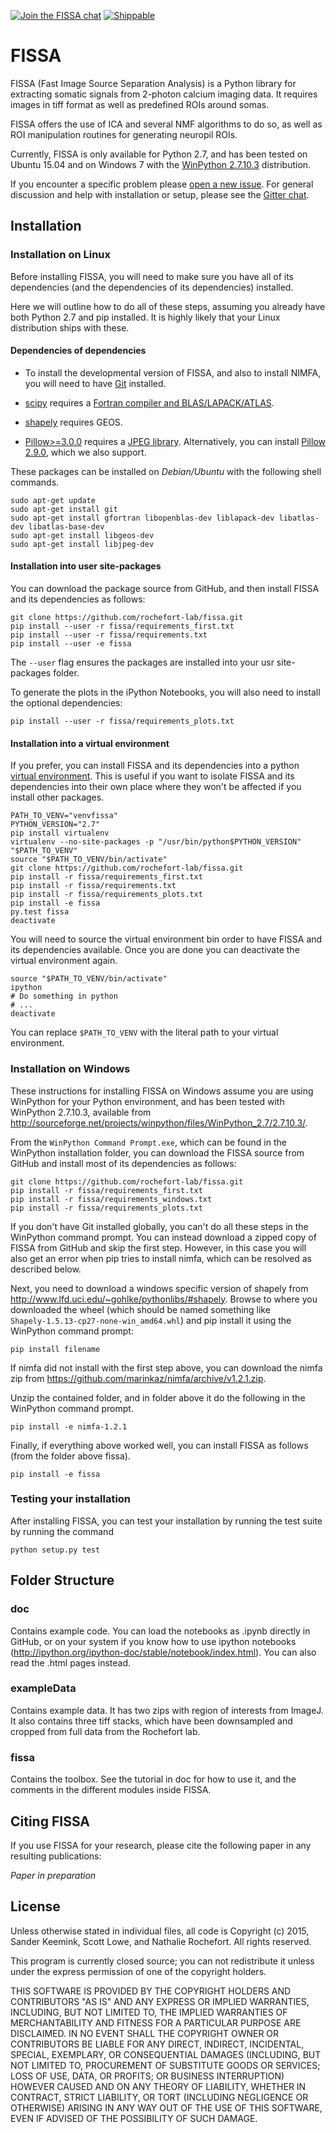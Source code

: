 [![Join the FISSA chat](https://badges.gitter.im/Join%20Chat.svg)](https://gitter.im/rochefort-lab/fissa)
[![Shippable](https://img.shields.io/shippable/56391d7a1895ca4474227917.svg)](https://app.shippable.com/projects/56391d7a1895ca4474227917)

FISSA
=====

FISSA (Fast Image Source Separation Analysis) is a Python library for extracting
somatic signals from 2-photon calcium imaging data.
It requires images in tiff format as well as predefined ROIs around somas. 

FISSA offers the use of ICA and several NMF algorithms to do so, as well as 
ROI manipulation routines for generating neuropil ROIs. 

Currently, FISSA is only available for Python 2.7, and has been tested on
Ubuntu 15.04 and on Windows 7 with the
[WinPython 2.7.10.3](http://sourceforge.net/projects/winpython/files/WinPython_2.7/2.7.10.3/)
distribution.

If you encounter a specific problem please
[open a new issue](https://github.com/rochefort-lab/fissa/issues/new).
For general discussion and help with installation or setup, please see the
[Gitter chat](https://gitter.im/rochefort-lab/fissa).


Installation
------------

### Installation on Linux

Before installing FISSA, you will need to make sure you have all of its dependencies
(and the dependencies of its dependencies) installed.

Here we will outline how to do all of these steps, assuming you already have both
Python 2.7 and pip installed. It is highly likely that your Linux distribution ships with these.

#### Dependencies of dependencies

* To install the developmental version of FISSA, and also to install NIMFA, you
  will need to have [Git](https://git-scm.com/download/linux) installed.

* [scipy](https://pypi.python.org/pypi/scipy/) requires a
  [Fortran compiler and BLAS/LAPACK/ATLAS](http://www.scipy.org/scipylib/building/linux.html#installation-from-source).

* [shapely](https://pypi.python.org/pypi/Shapely) requires GEOS.

* [Pillow>=3.0.0](https://pypi.python.org/pypi/Pillow/3.0.0) requires a
  [JPEG library](http://pillow.readthedocs.org/en/3.0.x/installation.html#external-libraries).
  Alternatively, you can install
  [Pillow 2.9.0](https://pypi.python.org/pypi/Pillow/2.9.0),
  which we also support.

These packages can be installed on *Debian/Ubuntu* with the following shell
commands.

    sudo apt-get update
    sudo apt-get install git
    sudo apt-get install gfortran libopenblas-dev liblapack-dev libatlas-dev libatlas-base-dev
    sudo apt-get install libgeos-dev
    sudo apt-get install libjpeg-dev


#### Installation into user site-packages

You can download the package source from GitHub, and then install FISSA and its 
dependencies as follows:

    git clone https://github.com/rochefort-lab/fissa.git
    pip install --user -r fissa/requirements_first.txt
    pip install --user -r fissa/requirements.txt
    pip install --user -e fissa

The `--user` flag ensures the packages are installed into your usr site-packages
folder.

To generate the plots in the iPython Notebooks, you will also need to install
the optional dependencies:

    pip install --user -r fissa/requirements_plots.txt


#### Installation into a virtual environment

If you prefer, you can install FISSA and its dependencies into a python
[virtual environment](http://docs.python-guide.org/en/latest/dev/virtualenvs/).
This is useful if you want to isolate FISSA and its dependencies into their own
place where they won't be affected if you install other packages.

    PATH_TO_VENV="venvfissa"
    PYTHON_VERSION="2.7"
    pip install virtualenv
    virtualenv --no-site-packages -p "/usr/bin/python$PYTHON_VERSION" "$PATH_TO_VENV"
    source "$PATH_TO_VENV/bin/activate"
    git clone https://github.com/rochefort-lab/fissa.git
    pip install -r fissa/requirements_first.txt
    pip install -r fissa/requirements.txt
    pip install -r fissa/requirements_plots.txt
    pip install -e fissa
    py.test fissa
    deactivate

You will need to source the virtual environment bin order to have FISSA and
its dependencies available. Once you are done you can deactivate the virtual
environment again.

    source "$PATH_TO_VENV/bin/activate"
    ipython
    # Do something in python
    # ...
    deactivate

You can replace `$PATH_TO_VENV` with the literal path to your virtual
environment.


### Installation on Windows

These instructions for installing FISSA on Windows assume you are using
WinPython for your Python environment, and has been tested with
WinPython 2.7.10.3, available from
<http://sourceforge.net/projects/winpython/files/WinPython_2.7/2.7.10.3/>.

From the `WinPython Command Prompt.exe`, which can be found in the WinPython
installation folder, you can download the FISSA source from GitHub and install
most of its dependencies as follows:

    git clone https://github.com/rochefort-lab/fissa.git
    pip install -r fissa/requirements_first.txt
    pip install -r fissa/requirements_windows.txt
    pip install -r fissa/requirements_plots.txt

If you don't have Git installed globally, you can't do all these steps in the
WinPython command prompt.
You can instead download a zipped copy of FISSA from GitHub and skip the first
step.
However, in this case you will also get an error when pip tries to install
nimfa, which can be resolved as described below.

Next, you need to download a windows specific version of shapely from
<http://www.lfd.uci.edu/~gohlke/pythonlibs/#shapely>.
Browse to where you downloaded the wheel (which should be named something like
`Shapely‑1.5.13‑cp27‑none‑win_amd64.whl`) and pip install it using the WinPython
command prompt:

    pip install filename

If nimfa did not install with the first step above, you can download 
the nimfa zip from <https://github.com/marinkaz/nimfa/archive/v1.2.1.zip>.

Unzip the contained folder, and in folder above it do the following in 
the WinPython command prompt.

    pip install -e nimfa-1.2.1

Finally, if everything above worked well, you can install FISSA as 
follows (from the folder above fissa).

    pip install -e fissa


### Testing your installation

After installing FISSA, you can test your installation by running the test
suite by running the command

    python setup.py test



Folder Structure
----------------

### doc
Contains example code. You can load the notebooks as .ipynb directly in GitHub, 
or on your system if you know how to use ipython notebooks 
(http://ipython.org/ipython-doc/stable/notebook/index.html). 
You can also read the .html pages instead. 

### exampleData
Contains example data. It has two zips with region of interests from ImageJ. 
It also contains three tiff stacks, which have been downsampled and cropped 
from full data from the Rochefort lab. 

### fissa
Contains the toolbox. See the tutorial in doc for how to use it, and the
comments in the different modules inside FISSA.


Citing FISSA
------------

If you use FISSA for your research, please cite the following paper 
in any resulting publications:

_Paper in preparation_


License
-------

Unless otherwise stated in individual files, all code is
Copyright (c) 2015, Sander Keemink, Scott Lowe, and Nathalie Rochefort.
All rights reserved.

This program is currently closed source; you can not redistribute it unless
under the express permission of one of the copyright holders.

THIS SOFTWARE IS PROVIDED BY THE COPYRIGHT HOLDERS AND CONTRIBUTORS "AS IS"
AND ANY EXPRESS OR IMPLIED WARRANTIES, INCLUDING, BUT NOT LIMITED TO, THE
IMPLIED WARRANTIES OF MERCHANTABILITY AND FITNESS FOR A PARTICULAR PURPOSE
ARE DISCLAIMED. IN NO EVENT SHALL THE COPYRIGHT OWNER OR CONTRIBUTORS BE
LIABLE FOR ANY DIRECT, INDIRECT, INCIDENTAL, SPECIAL, EXEMPLARY, OR
CONSEQUENTIAL DAMAGES (INCLUDING, BUT NOT LIMITED TO, PROCUREMENT OF
SUBSTITUTE GOODS OR SERVICES; LOSS OF USE, DATA, OR PROFITS; OR BUSINESS
INTERRUPTION) HOWEVER CAUSED AND ON ANY THEORY OF LIABILITY, WHETHER IN
CONTRACT, STRICT LIABILITY, OR TORT (INCLUDING NEGLIGENCE OR OTHERWISE)
ARISING IN ANY WAY OUT OF THE USE OF THIS SOFTWARE, EVEN IF ADVISED OF THE
POSSIBILITY OF SUCH DAMAGE.
